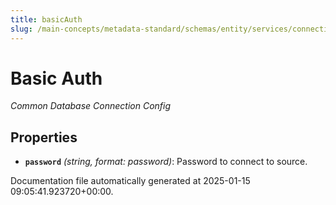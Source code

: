 ```yaml
---
title: basicAuth
slug: /main-concepts/metadata-standard/schemas/entity/services/connections/database/common/basicauth
---
```


# Basic Auth

*Common Database Connection Config*

## Properties

- **`password`** *(string, format: password)*: Password to connect to source.


Documentation file automatically generated at 2025-01-15 09:05:41.923720+00:00.
